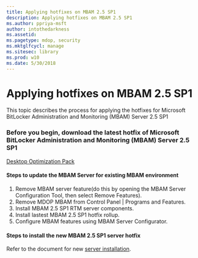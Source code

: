 ```yaml
---
title: Applying hotfixes on MBAM 2.5 SP1
description: Applying hotfixes on MBAM 2.5 SP1
ms.author: ppriya-msft
author: intothedarkness 
ms.assetid: 
ms.pagetype: mdop, security
ms.mktglfcycl: manage
ms.sitesec: library
ms.prod: w10
ms.date: 5/30/2018
---
```


# Applying hotfixes on MBAM 2.5 SP1
This topic describes the process for applying the hotfixes for Microsoft BitLocker Administration and Monitoring (MBAM) Server 2.5 SP1

### Before you begin, download the latest hotfix of Microsoft BitLocker Administration and Monitoring (MBAM) Server 2.5 SP1
[Desktop Optimization Pack](https://www.microsoft.com/en-us/download/details.aspx?id=56126)

#### Steps to update the MBAM Server for existing MBAM environment 
1. Remove MBAM server feature(do this by opening the MBAM Server Configuration Tool, then select Remove Features).
2. Remove MDOP MBAM from Control Panel | Programs and Features.
3. Install MBAM 2.5 SP1 RTM server components.
4. Install lastest MBAM 2.5 SP1 hotfix rollup.
5. Configure MBAM features using MBAM Server Configurator.

#### Steps to install the new MBAM 2.5 SP1 server hotfix
Refer to the document for new [server installation](https://docs.microsoft.com/en-us/microsoft-desktop-optimization-pack/mbam-v25/deploying-the-mbam-25-server-infrastructure).
